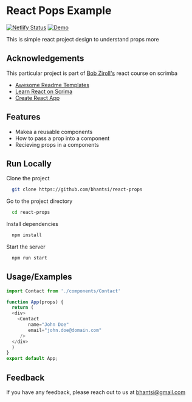 
# React Pops Example
[![Netlify Status](https://api.netlify.com/api/v1/badges/03b980a0-efca-4cb1-ac02-2ee3ac2bc088/deploy-status)](https://app.netlify.com/sites/festive-feynman-e9487e/deploys) 
[![Demo](https://img.shields.io/badge/demo-live-blue.svg)](https://react-props.netlify.app/)

This is simple react project design to understand props more 
## Acknowledgements
This particular project is part of [Bob Ziroll's](https://scrimba.com/teachers/bobziroll) react course on scrimba
 - [Awesome Readme Templates](https://awesomeopensource.com/project/elangosundar/awesome-README-templates)
 - [Learn React on Scrima](https://scrimba.com/learn/learnreact)
 - [Create React App](https://create-react-app.dev/)


## Features

- Makea a reusable components
- How to pass a prop into a component
- Recieving props in a components



## Run Locally

Clone the project

```bash
  git clone https://github.com/bhantsi/react-props
```

Go to the project directory

```bash
  cd react-props
```

Install dependencies

```bash
  npm install
```

Start the server

```bash
  npm run start
```


## Usage/Examples

```javascript
import Contact from './components/Contact'

function App(props) {
  return (
  <div>
    <Contact
        name="John Doe"
        email="john.doe@domain.com"
     />
  </div>
  )
}
export default App;
```


## Feedback

If you have any feedback, please reach out to us at bhantsi@gmail.com

